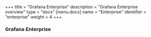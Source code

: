 +++
title = "Grafana Enterprise"
description = "Grafana Enterprise overview"
type = "docs"
[menu.docs]
name = "Enterprise"
identifier = "enterprise"
weight = 4
+++

### Grafana Enterprise
